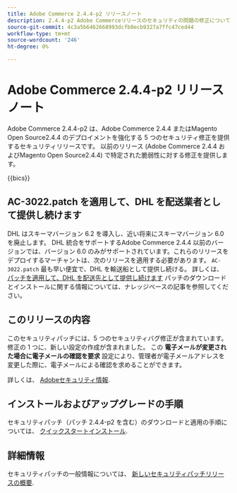 ```yaml
---
title: Adobe Commerce 2.4.4-p2 リリースノート
description: 2.4.4-p2 Adobe Commerceリリースのセキュリティの問題の修正について説明します。
source-git-commit: 4c3a5b6462668993dcfb0ecb9327a7ffc47ced44
workflow-type: tm+mt
source-wordcount: '246'
ht-degree: 0%

---
```



# Adobe Commerce 2.4.4-p2 リリースノート

Adobe Commerce 2.4.4-p2 は、Adobe Commerce 2.4.4 またはMagento Open Source2.4.4 のデプロイメントを強化する 5 つのセキュリティ修正を提供するセキュリティリリースです。 以前のリリース (Adobe Commerce 2.4.4 およびMagento Open Source2.4.4) で特定された脆弱性に対する修正を提供します。

{{bics}}

## AC-3022.patch を適用して、DHL を配送業者として提供し続けます

DHL はスキーマバージョン 6.2 を導入し、近い将来にスキーマバージョン 6.0 を廃止します。 DHL 統合をサポートするAdobe Commerce 2.4.4 以前のバージョンでは、バージョン 6.0 のみがサポートされています。これらのリリースをデプロイするマーチャントは、次のリリースを適用する必要があります。 `AC-3022.patch` 最も早い便宜で、DHL を輸送船として提供し続ける。 詳しくは、 [パッチを適用して、DHL を配送先として提供し続けます](https://support.magento.com/hc/en-us/articles/7707818131597-Apply-a-patch-to-continue-offering-DHL-as-shipping-carrier?_ga=2.201689433.994140970.1661546561-1218319047.1534347481) パッチのダウンロードとインストールに関する情報については、ナレッジベースの記事を参照してください。

## このリリースの内容

このセキュリティパッチには、5 つのセキュリティバグ修正が含まれています。 修正の 1 つに、新しい設定の作成が含まれました。 この **電子メールが変更された場合に電子メールの確認を要求** 設定により、管理者が電子メールアドレスを変更した際に、電子メールによる確認を求めることができます。 <!-- AC-6292-->

詳しくは、 [Adobeセキュリティ情報](https://helpx.adobe.com/security/products/magento/apsb22-48.html).

## インストールおよびアップグレードの手順

セキュリティパッチ（パッチ 2.4.4-p2 を含む）のダウンロードと適用の手順については、 [クイックスタートインストール](../../../installation/composer.md).

## 詳細情報

セキュリティパッチの一般情報については、 [新しいセキュリティパッチリリースの概要](https://community.magento.com/t5/Magento-DevBlog/Introducing-the-New-Security-Patch-Release/ba-p/141287).
